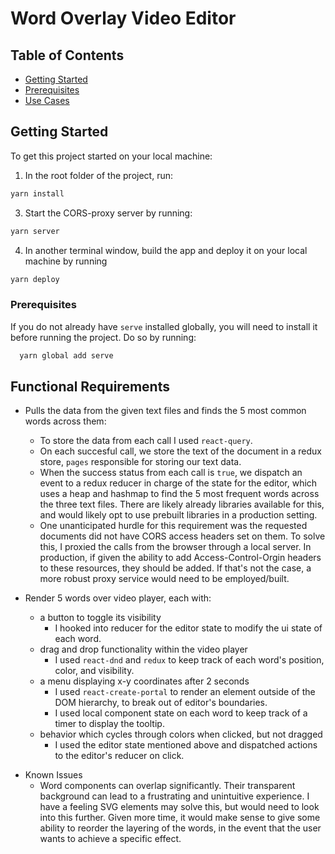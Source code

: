 # Word Overlay Video Editor

## Table of Contents

- [Getting Started](#getting_started)
- [Prerequisites](#pre_reqs)
- [Use Cases](#func_reqs)

## Getting Started <a name = "getting_started"></a>

To get this project started on your local machine:

1. In the root folder of the project, run:

```bash
yarn install
```

3. Start the CORS-proxy server by running:

```bash
yarn server
```

4. In another terminal window, build the app and deploy it on your local machine by running

```bash
yarn deploy
```

### Prerequisites <a name = "prereqs"></a>

If you do not already have `serve` installed globally, you will need to install it before running the project. Do so by running:

```bash
  yarn global add serve
```

## Functional Requirements <a name = "func_reqs"></a>

- Pulls the data from the given text files and finds the 5 most common words across them:

  - To store the data from each call I used `react-query`.
  - On each succesful call, we store the text of the document in a redux store, `pages` responsible for storing our text data.
  - When the success status from each call is `true`, we dispatch an event to a redux reducer in charge of the state for the editor, which uses a heap and hashmap to find the 5 most frequent words across the three text files. There are likely already libraries available for this, and would likely opt to use prebuilt libraries in a production setting.
  - One unanticipated hurdle for this requirement was the requested documents did not have CORS access headers set on them. To solve this, I proxied the calls from the browser through a local server. In production, if given the ability to add Access-Control-Orgin headers to these resources, they should be added. If that's not the case, a more robust proxy service would need to be employed/built.

- Render 5 words over video player, each with:
  - a button to toggle its visibility
    - I hooked into reducer for the editor state to modify the ui state of each word.
  - drag and drop functionality within the video player
    - I used `react-dnd` and `redux` to keep track of each word's position, color, and visibility.
  - a menu displaying x-y coordinates after 2 seconds
    - I used `react-create-portal` to render an element outside of the DOM hierarchy, to break out of editor's boundaries.
    - I used local component state on each word to keep track of a timer to display the tooltip.
  - behavior which cycles through colors when clicked, but not dragged
    - I used the editor state mentioned above and dispatched actions to the editor's reducer on click.

* Known Issues
  - Word components can overlap significantly. Their transparent background can lead to a frustrating and unintuitive experience. I have a feeling SVG elements may solve this, but would need to look into this further. Given more time, it would make sense to give some ability to reorder the layering of the words, in the event that the user wants to achieve a specific effect.
